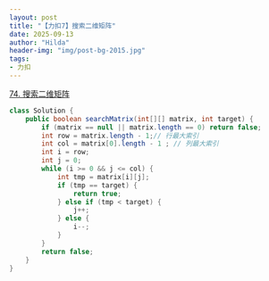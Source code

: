 ```yaml
---
layout: post
title: "【力扣7】搜索二维矩阵"
date: 2025-09-13
author: "Hilda"
header-img: "img/post-bg-2015.jpg"
tags:
- 力扣
---
```


<script type="text/javascript"
        src="https://cdnjs.cloudflare.com/ajax/libs/mathjax/2.7.5/MathJax.js?config=TeX-AMS-MML_SVG">
</script>


[74. 搜索二维矩阵](https://leetcode.cn/problems/search-a-2d-matrix/)

```java
class Solution {
    public boolean searchMatrix(int[][] matrix, int target) {
        if (matrix == null || matrix.length == 0) return false;
        int row = matrix.length - 1;// 行最大索引
        int col = matrix[0].length - 1 ; // 列最大索引
        int i = row;
        int j = 0;
        while (i >= 0 && j <= col) {
            int tmp = matrix[i][j];
            if (tmp == target) {
                return true;
            } else if (tmp < target) {
                j++;
            } else {
                i--;
            }
        }
        return false;
    }
}
```


